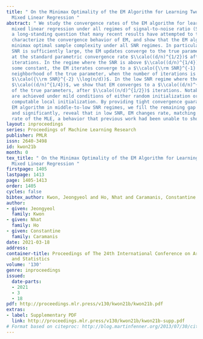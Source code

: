 ```yaml
---
title: " On the Minimax Optimality of the EM Algorithm for Learning Two-Component
  Mixed Linear Regression "
abstract: " We study the convergence rates of the EM algorithm for learning two-component
  mixed linear regression under all regimes of signal-to-noise ratio (SNR). We resolve
  a long-standing question that many recent results have attempted to tackle: we completely
  characterize the convergence behavior of EM, and show that the EM algorithm achieves
  minimax optimal sample complexity under all SNR regimes. In particular, when the
  SNR is sufficiently large, the EM updates converge to the true parameter $\\theta^{*}$
  at the standard parametric convergence rate $\\calo((d/n)^{1/2})$ after $\\calo(\\log(n/d))$
  iterations. In the regime where the SNR is above $\\calo((d/n)^{1/4})$ and below
  some constant, the EM iterates converge to a $\\calo({\\rm SNR}^{-1} (d/n)^{1/2})$
  neighborhood of the true parameter, when the number of iterations is of the order
  $\\calo({\\rm SNR}^{-2} \\log(n/d))$. In the low SNR regime where the SNR is below
  $\\calo((d/n)^{1/4})$, we show that EM converges to a $\\calo((d/n)^{1/4})$ neighborhood
  of the true parameters, after $\\calo((n/d)^{1/2})$ iterations. Notably, these results
  are achieved under mild conditions of either random initialization or an efficiently
  computable local initialization. By providing tight convergence guarantees of the
  EM algorithm in middle-to-low SNR regimes, we fill the remaining gap in the literature,
  and significantly, reveal that in low SNR, EM changes rate, matching the $n^{-1/4}$
  rate of the MLE, a behavior that previous work had been unable to show. "
layout: inproceedings
series: Proceedings of Machine Learning Research
publisher: PMLR
issn: 2640-3498
id: kwon21b
month: 0
tex_title: " On the Minimax Optimality of the EM Algorithm for Learning Two-Component
  Mixed Linear Regression "
firstpage: 1405
lastpage: 1413
page: 1405-1413
order: 1405
cycles: false
bibtex_author: Kwon, Jeongyeol and Ho, Nhat and Caramanis, Constantine
author:
- given: Jeongyeol
  family: Kwon
- given: Nhat
  family: Ho
- given: Constantine
  family: Caramanis
date: 2021-03-18
address: 
container-title: Proceedings of The 24th International Conference on Artificial Intelligence
  and Statistics
volume: '130'
genre: inproceedings
issued:
  date-parts:
  - 2021
  - 3
  - 18
pdf: http://proceedings.mlr.press/v130/kwon21b/kwon21b.pdf
extras:
- label: Supplementary PDF
  link: http://proceedings.mlr.press/v130/kwon21b/kwon21b-supp.pdf
# Format based on citeproc: http://blog.martinfenner.org/2013/07/30/citeproc-yaml-for-bibliographies/
---
```

